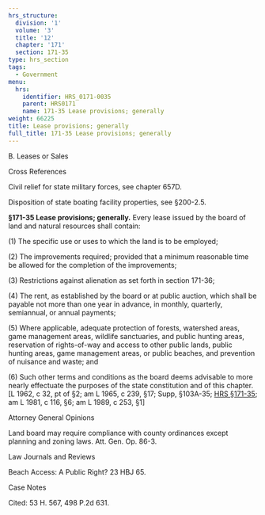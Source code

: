 ```yaml
---
hrs_structure:
  division: '1'
  volume: '3'
  title: '12'
  chapter: '171'
  section: 171-35
type: hrs_section
tags:
  - Government
menu:
  hrs:
    identifier: HRS_0171-0035
    parent: HRS0171
    name: 171-35 Lease provisions; generally
weight: 66225
title: Lease provisions; generally
full_title: 171-35 Lease provisions; generally
---
```

B. Leases or Sales

Cross References

Civil relief for state military forces, see chapter 657D.

Disposition of state boating facility properties, see §200-2.5.

**§171-35 Lease provisions; generally.** Every lease issued by the board of land and natural resources shall contain:

(1) The specific use or uses to which the land is to be employed;

(2) The improvements required; provided that a minimum reasonable time be allowed for the completion of the improvements;

(3) Restrictions against alienation as set forth in section 171-36;

(4) The rent, as established by the board or at public auction, which shall be payable not more than one year in advance, in monthly, quarterly, semiannual, or annual payments;

(5) Where applicable, adequate protection of forests, watershed areas, game management areas, wildlife sanctuaries, and public hunting areas, reservation of rights-of-way and access to other public lands, public hunting areas, game management areas, or public beaches, and prevention of nuisance and waste; and

(6) Such other terms and conditions as the board deems advisable to more nearly effectuate the purposes of the state constitution and of this chapter. [L 1962, c 32, pt of §2; am L 1965, c 239, §17; Supp, §103A-35; [HRS §171-35](/title-12/chapter-171/section-171-35/); am L 1981, c 116, §6; am L 1989, c 253, §1]

Attorney General Opinions

Land board may require compliance with county ordinances except planning and zoning laws. Att. Gen. Op. 86-3.

Law Journals and Reviews

Beach Access: A Public Right? 23 HBJ 65.

Case Notes

Cited: 53 H. 567, 498 P.2d 631.